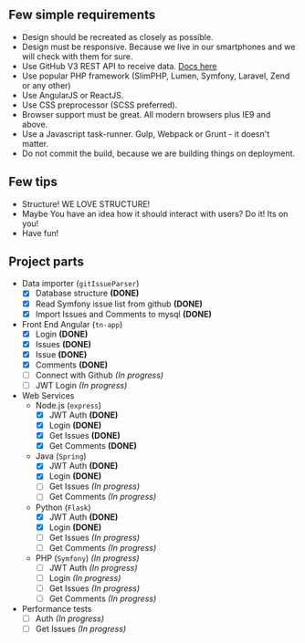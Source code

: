 ## Few simple requirements

- Design should be recreated as closely as possible.
- Design must be responsive. Because we live in our smartphones and we will check with them for sure.
- Use GitHub V3 REST API to receive data. [Docs here](https://developer.github.com/v3/)
- Use popular PHP framework (SlimPHP, Lumen, Symfony, Laravel, Zend or any other)
- Use AngularJS or ReactJS.
- Use CSS preprocessor (SCSS preferred).
- Browser support must be great. All modern browsers plus IE9 and above.
- Use a Javascript task-runner. Gulp, Webpack or Grunt - it doesn't matter.
- Do not commit the build, because we are building things on deployment.

## Few tips

- Structure! WE LOVE STRUCTURE!
- Maybe You have an idea how it should interact with users? Do it! Its on you!
- Have fun!


## Project parts

- Data importer (`gitIssueParser`)
  - [x] Database structure **(DONE)**
  - [x] Read Symfony issue list from github **(DONE)**
  - [x] Import Issues and Comments to mysql **(DONE)**
- Front End Angular (`tn-app`) 
  - [x] Login  **(DONE)**
  - [x] Issues **(DONE)**
  - [x] Issue **(DONE)**
  - [x] Comments **(DONE)**
  - [ ] Connect with Github *(In progress)*
  - [ ] JWT Login *(In progress)*
- Web Services
  - Node.js (`express`)
    - [x] JWT Auth **(DONE)**
    - [x] Login **(DONE)**
    - [x] Get Issues **(DONE)**
    - [x] Get Comments **(DONE)**
  - Java (`Spring`)
    - [x] JWT Auth **(DONE)** 
    - [x] Login **(DONE)**
    - [ ] Get Issues *(In progress)*
    - [ ] Get Comments *(In progress)*
  - Python (`Flask`)
    - [x] JWT Auth **(DONE)** 
    - [x] Login **(DONE)**
    - [ ] Get Issues *(In progress)*
    - [ ] Get Comments *(In progress)*
  - PHP (`Symfony`) *(In progress)*
    - [ ] JWT Auth *(In progress)* 
    - [ ] Login *(In progress)*
    - [ ] Get Issues *(In progress)*
    - [ ] Get Comments *(In progress)*
- Performance tests
  - [ ] Auth *(In progress)*
  - [ ] Get Issues *(In progress)*
